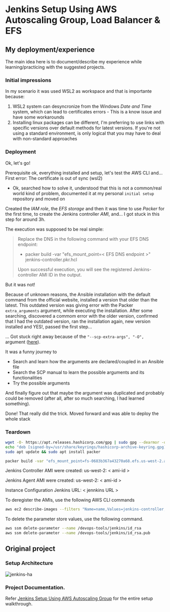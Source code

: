 # Jenkins Setup Using AWS Autoscaling Group, Load Balancer & EFS

## My deployment/experience

The main idea here is to document/describe my experience while learning/practicing with the suggested projects.

### Initial impressions

In my scenario it was used WSL2 as workspace and that is importante because: 
  1. WSL2 system can desyncronize from the Windows _Date and Time_ system, which can lead to certificates errors
    - This is a know issue and have some workarounds
  1. Installing linux packages can be different, I'm preferring to use links with specific versions over default methods for latest versions. If you're not using a standard environment, is only logical that you may have to deal with non-standard approaches

### Deployment 

Ok, let's go!

Prerequisite ok, everything installed and setup, let's test the AWS CLI and... First error: The certificate is out of sync (wsl2)
  - Ok, searched how to solve it, understood that this is not a common/real world kind of problem, documented it at my personal `initial setup` repository and moved on

Created the _IAM role_, the _EFS storage_ and then it was time to use _Packer_ for the first time, to create the Jenkins controller _AMI_, and... I got stuck in this step for around 3h.

The execution was supposed to be real simple:
>Replace the DNS in the following command with your EFS DNS endpoint:
> - packer build -var "efs_mount_point=< EFS DNS endpoint >" jenkins-controller.pkr.hcl
>
>Upon successful execution, you will see the registered Jenkins-controller AMI ID in the output.

But it was not!

Because of unknown reasons, the Ansible installation with the default command from the official website, installed a version that older than the latest. This outdated version was giving error with the Packer `extra_arguments` argument, while executing the installation. After some searching, discovered a commom error  with the older version, confirmed that I had the outdated version, ran the installation again, new version installed and YES!, passed the first step...

... Got stuck right away because of the `"--scp-extra-args", "-O",` argument ([here](https://github.com/denisolivares/devops-projects/blob/main/01-jenkins-setup/jenkins-controller.pkr.hcl#L35)).

It was a funny journey to
  - Search and learn how the arguments are declared/coupled in an Ansible file
  - Search the SCP manual to learn the possible arguments and its functionalities
  - Try the possible arguments

And finally figure out that maybe the argument was duplicated and probably could be removed (after all, after so much searching, I had learned something).

Done! That really did the trick. Moved forward and was able to deploy the whole stack

### Teardown

```bash
wget -O- https://apt.releases.hashicorp.com/gpg | sudo gpg --dearmor -o /usr/share/keyrings/hashicorp-archive-keyring.gpg
echo "deb [signed-by=/usr/share/keyrings/hashicorp-archive-keyring.gpg] https://apt.releases.hashicorp.com $(lsb_release -cs) main" | sudo tee /etc/apt/sources.list.d/hashicorp.list
sudo apt update && sudo apt install packer
```

```bash
packer build -var "efs_mount_point=fs-0683b367a43270a68.efs.us-west-2.amazonaws.com" jenkins-controller.pkr.hcl
```

Jenkins Controller AMI were created:
us-west-2: < ami-id > 

Jenkins Agent AMI were created:
us-west-2: < ami-id >

Instance Configuration
Jenkins URL: < jennkins URL >

To deregister the AMIs, use the following AWS CLI commands

```bash
aws ec2 describe-images --filters "Name=name,Values=jenkins-controller,jenkins-agent" --query 'Images[*].ImageId' --output text | tr '\t' '\n' | xargs -I {} aws ec2 deregister-image --image-id {}
```

To delete the parameter store values, use the following command.

```bash
aws ssm delete-parameter --name /devops-tools/jenkins/id_rsa
aws ssm delete-parameter --name /devops-tools/jenkins/id_rsa.pub
```


## Original project

### Setup Architecture 

![jenkins-ha](https://user-images.githubusercontent.com/106984297/226690774-66731923-a2cd-45cc-b387-c959e5b713c1.png)

### Project Documentation.

Refer [Jenkins Setup Using AWS Autoscaling Group](https://devopscube.com/jenkins-autoscaling-setup/) for the entire setup walkthrough.
